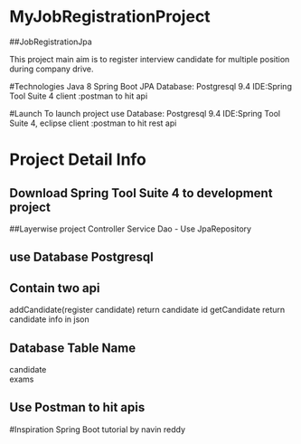 # MyJobRegistrationProject 
##JobRegistrationJpa

This project  main aim  is to register interview candidate for multiple position during company drive.

#Technologies
Java 8
Spring Boot
JPA
Database: Postgresql 9.4
IDE:Spring Tool Suite 4
client :postman to hit api


#Launch 
To launch project use 
Database: Postgresql 9.4
IDE:Spring Tool Suite 4, eclipse
client :postman to hit rest api


# Project Detail Info

## Download  Spring Tool Suite 4 to development project

##Layerwise project
Controller 
Service
Dao - Use JpaRepository

## use Database Postgresql 

## Contain two api
addCandidate(register candidate) return candidate id
getCandidate return candidate info in json


## Database Table Name     
candidate                  
exams

## Use Postman to hit apis

#Inspiration
Spring Boot tutorial by navin reddy

















